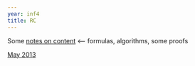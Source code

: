 ```yaml
---
year: inf4
title: RC
---
```


Some [notes on content](https://docs.google.com/document/d/14tTVEBfymC3wgql1dlYfnL5W4q2AftrjhT38-gw40TU/edit) <-- formulas, algorithms, some proofs

[May 2013](https://docs.google.com/document/d/1RQJtS0FqwxXt8XZOYTXAFqjvAecatqDfwsloWG4wQSQ/edit)
